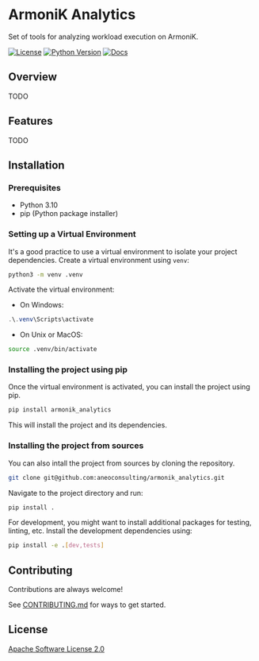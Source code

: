 # ArmoniK Analytics

Set of tools for analyzing workload execution on ArmoniK.


[![License](https://img.shields.io/badge/license-Apache2-blue.svg)](LICENSE)
[![Python Version](https://img.shields.io/badge/python-3.10%2B-blue.svg)](https://pypi.python.org/pypi/armonik_analytics)
[![Docs](https://readthedocs.org/projects/armonik-analytics/badge/?version=latest)](https://armonik-analytics.readthedocs.io/en/latest/?version=latest)

## Overview

TODO

## Features

TODO

## Installation

### Prerequisites

- Python 3.10
- pip (Python package installer)

### Setting up a Virtual Environment

It's a good practice to use a virtual environment to isolate your project dependencies. Create a virtual environment using `venv`:

```bash
python3 -m venv .venv
```

Activate the virtual environment:

* On Windows:

```powershell
.\.venv\Scripts\activate
```

* On Unix or MacOS:

```bash
source .venv/bin/activate
```

### Installing the project using pip

Once the virtual environment is activated, you can install the project using pip.

```bash
pip install armonik_analytics
```

This will install the project and its dependencies.

### Installing the project from sources

You can also intall the project from sources by cloning the repository.

```bash
git clone git@github.com:aneoconsulting/armonik_analytics.git
```

Navigate to the project directory and run:

```bash
pip install .
```

For development, you might want to install additional packages for testing, linting, etc. Install the development dependencies using:

```bash
pip install -e .[dev,tests]
```



## Contributing

Contributions are always welcome!

See [CONTRIBUTING.md](CONTRIBUTING.md) for ways to get started.

## License

[Apache Software License 2.0](LICENSE)
